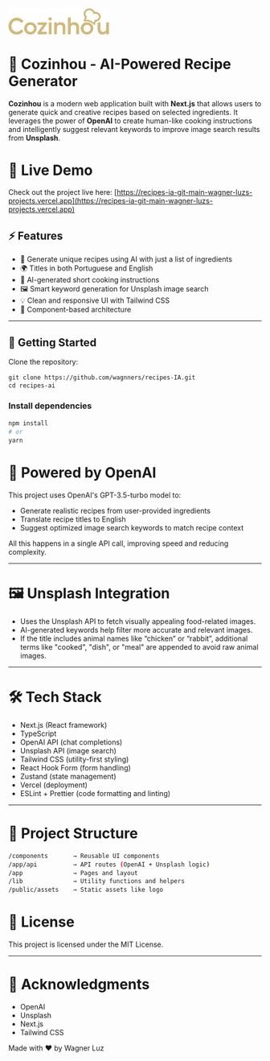 
<img src="./recipes-ai/public/assets/icons/logo.png" width="200" alt="Logo" />

# 🍳 Cozinhou - AI-Powered Recipe Generator

**Cozinhou** is a modern web application built with **Next.js** that allows users to generate quick and creative recipes based on selected ingredients. It leverages the power of **OpenAI** to create human-like cooking instructions and intelligently suggest relevant keywords to improve image search results from **Unsplash**.

# 🚀 Live Demo

Check out the project live here: [https://recipes-ia-git-main-wagner-luzs-projects.vercel.app](https://recipes-ia-git-main-wagner-luzs-projects.vercel.app)

## ⚡ Features

- 🧠 Generate unique recipes using AI with just a list of ingredients
- 🌍 Titles in both Portuguese and English
- 📝 AI-generated short cooking instructions
- 🖼️ Smart keyword generation for Unsplash image search
- 💡 Clean and responsive UI with Tailwind CSS
- 🧩 Component-based architecture

---

## 🚀 Getting Started

Clone the repository:

```bashh
git clone https://github.com/wagnners/recipes-IA.git
cd recipes-ai
```
### Install dependencies
```bash
npm install
# or
yarn
```

# 🧠 Powered by OpenAI

This project uses OpenAI's GPT-3.5-turbo model to:

- Generate realistic recipes from user-provided ingredients
- Translate recipe titles to English
- Suggest optimized image search keywords to match recipe context

All this happens in a single API call, improving speed and reducing complexity.

---

# 🖼️ Unsplash Integration

- Uses the Unsplash API to fetch visually appealing food-related images.
- AI-generated keywords help filter more accurate and relevant images.
- If the title includes animal names like “chicken” or “rabbit”, additional terms like "cooked", "dish", or "meal" are appended to avoid raw animal images.

---

# 🛠️ Tech Stack

- Next.js (React framework)
- TypeScript
- OpenAI API (chat completions)
- Unsplash API (image search)
- Tailwind CSS (utility-first styling)
- React Hook Form (form handling)
- Zustand (state management)
- Vercel (deployment)
- ESLint + Prettier (code formatting and linting)

---

# 📁 Project Structure

```bash
/components       → Reusable UI components  
/app/api          → API routes (OpenAI + Unsplash logic)  
/app              → Pages and layout  
/lib              → Utility functions and helpers  
/public/assets    → Static assets like logo  
```
# 📄 License

This project is licensed under the MIT License.

---

# 🙌 Acknowledgments

- OpenAI
- Unsplash
- Next.js
- Tailwind CSS

Made with ❤️ by Wagner Luz


